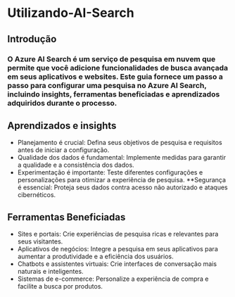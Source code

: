# Utilizando-AI-Search

## Introdução
### O Azure AI Search é um serviço de pesquisa em nuvem que permite que você adicione funcionalidades de busca avançada em seus aplicativos e websites. Este guia fornece um passo a passo para configurar uma pesquisa no Azure AI Search, incluindo insights, ferramentas beneficiadas e aprendizados adquiridos durante o processo.
## Aprendizados e insights
* Planejamento é crucial: Defina seus objetivos de pesquisa e requisitos antes de iniciar a configuração.
* Qualidade dos dados é fundamental: Implemente medidas para garantir a qualidade e a consistência dos dados.
* Experimentação é importante: Teste diferentes configurações e personalizações para otimizar a experiência de pesquisa.
**Segurança é essencial: Proteja seus dados contra acesso não autorizado e ataques cibernéticos.
## Ferramentas Beneficiadas
* Sites e portais: Crie experiências de pesquisa ricas e relevantes para seus visitantes.
* Aplicativos de negócios: Integre a pesquisa em seus aplicativos para aumentar a produtividade e a eficiência dos usuários.
* Chatbots e assistentes virtuais: Crie interfaces de conversação mais naturais e inteligentes.
* Sistemas de e-commerce: Personalize a experiência de compra e facilite a busca por produtos.
